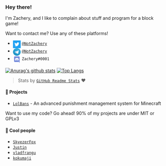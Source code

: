 ### Hey there!
I'm Zachery, and I like to complain about stuff and program for a block game! 

Want to contact me? Use any of these platforms!
- <img src="https://raw.githubusercontent.com/skyezerfox/skyezerfox/master/logo-twitter.svg" width="24px" align="top"> [`@NotZachery`](https://twitter.com/notzachery)
- <img src="https://raw.githubusercontent.com/skyezerfox/skyezerfox/master/logo-telegram.svg" width="24px" align="top"> [`@NotZachery`](https://t.me/notzachery)
- <img src="https://raw.githubusercontent.com/skyezerfox/skyezerfox/master/logo-discord.svg" width="24px" align="top"> `Zachery#0001`

[![Anurag's github stats](https://github-readme-stats.vercel.app/api?username=notzachery&&count_private=true)](https://github.com/anuraghazra/github-readme-stats) [![Top Langs](https://github-readme-stats.vercel.app/api/top-langs/?username=notzachery&layout=compact&hide=javascript,html,css)](https://github.com/anuraghazra/github-readme-stats)

> Stats by [`GitHub Readme Stats`](https://github.com/anuraghazra/github-readme-stats) :heart:

#### :telescope: Projects

- [`LolBans`](https://github.com/RistEx-Software/lolbans-plugin) - An advanced punishment management system for Minecraft

Want to use my code? Go ahead! 90% of my projects are under MIT or GPLv3

#### :couple: Cool people

- [`SkyezerFox`](https://github.com/SkyezerFox)
- [`Justin`](https://github.com/justasic)
- [`vladfrangu`](https://github.com/vladfrangu)
- [`kokumaji`](https://github.com/kokumaji)
